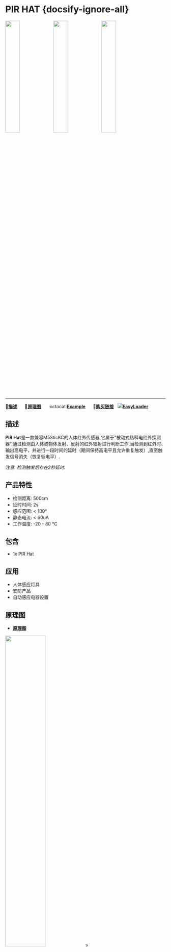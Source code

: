 # PIR HAT {docsify-ignore-all}

<img src="assets\img\product_pics\hat\pir_hat\pir_hat_01.jpg" width="30%" height="30%"><img src="assets\img\product_pics\hat\pir_hat\pir_hat_02.jpg" width="30%" height="30%"><img src="assets\img\product_pics\hat\pir_hat\pir_hat_03.jpg" width="30%" height="30%">

***

:memo:**[描述](#描述)**&nbsp;&nbsp;&nbsp;&nbsp;&nbsp;&nbsp;:electric_plug:**[原理图](#原理图)**&nbsp;&nbsp;&nbsp;&nbsp;&nbsp;&nbsp;:octocat:**[Example](#Example)**&nbsp;&nbsp;&nbsp;&nbsp;&nbsp;&nbsp;🛒**[购买链接](https://m5stack.com/collections/m5-unit/products/m5stickccompatible-hat-pir-sensor)**&nbsp;&nbsp;&nbsp;<img src="https://m5stack.oss-cn-shenzhen.aliyuncs.com/image/EasyLoader_M5StickC_logo_min.png">**[EasyLoader](#EasyLoader)**

## 描述

**PIR Hat**是一款兼容M5SticKC的人体红外传感器,它属于"被动式热释电红外探测器",通过检测由人体或物体发射、反射的红外辐射进行判断工作.当检测到红外时、输出高电平，并进行一段时间的延时（期间保持高电平且允许重复触发）,直至触发信号消失（恢复低电平）.

*注意: 检测触发后存在2秒延时.*

## 产品特性

- 检测距离: 500cm
- 延时时间: 2s
- 感应范围: < 100°
- 静态电流: < 60uA
- 工作温度: -20 - 80 °C

## 包含

- 1x PIR Hat

## 应用

- 人体感应灯具
- 安防产品
- 自动感应电器设置

## 原理图

- **[原理图](https://github.com/m5stack/M5-Schematic/blob/master/Hat/StickHat_PIR.pdf)**

<img src="assets\img\product_pics\hat\pir_hat\pir_hat_04.jpg" width="50%" height="50%">s

## 相关链接

- **[官方频道视频](https://i.youku.com/i/UNjE1ODA2MzE0OA==?spm=a2hzp.8253869.0.0)**

- **[官方论坛](http://forum.m5stack.com/)**


## EasyLoader

<img src="https://m5stack.oss-cn-shenzhen.aliyuncs.com/image/EasyLoader_M5StickC_logo.png" width="100px" style="margin-top:20px">

<a href="https://m5stack.oss-cn-shenzhen.aliyuncs.com/EasyLoader/HAT/PIR/EasyLoader_StickC_HAT_PIR.exe"><button type="button" class="btn btn-primary">点击下载EasyLoader</button></a>

>1.EasyLoader是一个简洁快速的程序烧录器，每一个产品页面里的EasyLoader都提供了一个与产品相关的案例程序，通过简单步骤将其烧录至主控，能够进行一系列的功能验证.**(目前EasyLoader仅适用于Windows操作系统)**

>2.下载软件后，双击运行应用程序，将M5设备通过数据线连接至电脑,选择端口参数，点击 **"Burn"** 即可开始烧录.(**为M5StickC烧录时，请将波特率设置在750000或115200**)


## 案例

- **UIFlow**

打开 http://flow.m5stack.com 点击 Demo 载入uiflow例程

<img src="assets/img/product_pics/hat/pir_hat/pir.png">

- **Arduino**

[点击此处](https://github.com/m5stack/M5StickC/tree/master/examples/Hat/PIR)获取完整程序


### 管脚映射

<table>
 <tr><td>M5StickC</td><td>GPIO36</td><td>3.3V</td><td>GND</td></tr>
 <tr><td>HAT PIR</td><td>OUT</td><td>3.3V</td><td>GND</td></tr>
</table>
